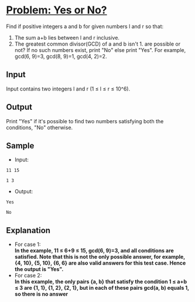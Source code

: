 # [Problem: Yes or No?](https://my.newtonschool.co/playground/code/iwi0iugjpet9)

Find if positive integers a and b for given numbers l and r so that:
1) The sum a+b lies between l and r inclusive.
2) The greatest common divisor(GCD) of a and b isn't 1. are possible or not? If no such numbers exist, print "No" else print "Yes". For example, gcd(6, 9)=3, gcd(8, 9)=1, gcd(4, 2)=2.

## Input

Input contains two integers l and r (1 ≤ l ≤ r ≤ 10^6).

## Output

Print "Yes" if it's possible to find two numbers satisfying both the conditions, "No" otherwise.

## Sample

- Input:
```
11 15

1 3
```

- Output:
```
Yes

No
```

## Explanation

- For case 1: <br> **In the example, 11 ≤ 6+9 ≤ 15, gcd(6, 9)=3, and all conditions are satisfied. Note that this is not the only possible answer, for example, {4, 10}, {5, 10}, {6, 6} are also valid answers for this test case. Hence the output is "Yes".** <br>
- For case 2: <br> **In this example, the only pairs {a, b} that satisfy the condition 1 ≤ a+b ≤ 3 are {1, 1}, {1, 2}, {2, 1}, but in each of these pairs gcd(a, b) equals 1, so there is no answer**

